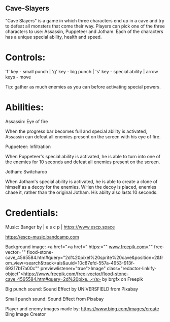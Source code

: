 ## Cave-Slayers
"Cave Slayers" is a game in which three characters end up in a cave and try to defeat all monsters that come their way. Players can pick one of the three characters to use: Assassin, Puppeteer and Jotham. Each of the characters has a unique special ability, health and speed.

# Controls:
'f' key - small punch | 'g' key - big punch | 's' key - special ability | arrow keys - move

Tip: gather as much enemies as you can before activating special powers.

# Abilities:
Assassin: Eye of fire

When the progress bar becomes full and special ability is activated, Assassin can defeat all enemies present on the screen with his eye of fire.

Puppeteer: Infiltration

When Puppeteer's special ability is activated, he is able to turn into one of the enemies for 10 seconds and defeat all enemies present on the screen.

Jotham: Switcharoo

When Jotham's special ability is activated, he is able to create a clone of himself as a decoy for the enemies. WHen the decoy is placed, enemies chase it, rather than the original Jotham. His abilty also lasts 10 seconds.

# Credentials:
Music: Banger by | e s c p | https://www.escp.space

https://escp-music.bandcamp.com

Background image: <a href="<a href=" https:="" www.freepik.com="" free-vector="" flood-stone-cave_4565584.htm#query="2d%20pixel%20sprite%20cave&position=2&from_view=search&track=ais&uuid=10c87efd-557a-4953-913f-69317b17a00c"" previewlistener="true">Image" class="redactor-linkify-object">https://www.freepik.com/free-vector/flood-stone-cave_4565584.htm#query=2d%20pixe...</a> by brgfx on Freepik

Big punch sound: Sound Effect by UNIVERSFIELD from Pixabay

Small punch sound: Sound Effect from Pixabay

Player and enemy images made by: https://www.bing.com/images/create Bing Image Creator
